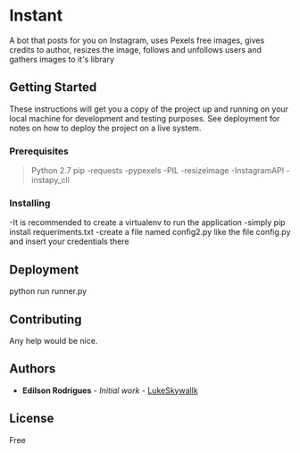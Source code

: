# Instant

A bot that posts for you on Instagram, uses Pexels free images, gives credits to author, resizes the image, follows and unfollows users and gathers images to it's library

## Getting Started

These instructions will get you a copy of the project up and running on your local machine for development and testing purposes. See deployment for notes on how to deploy the project on a live system.

### Prerequisites
>Python 2.7
>pip
-requests
-pypexels
-PIL
-resizeimage
-InstagramAPI
-instapy_cli

### Installing

-It is recommended to create a virtualenv to run the application
-simply pip install requeriments.txt
-create a file named config2.py like the file config.py and insert your credentials there


## Deployment

python run runner.py


## Contributing

Any help would be nice.



## Authors

* **Edilson Rodrigues** - *Initial work* - [LukeSkywallk](https://github.com/lukeSkywallk)

## License

Free
